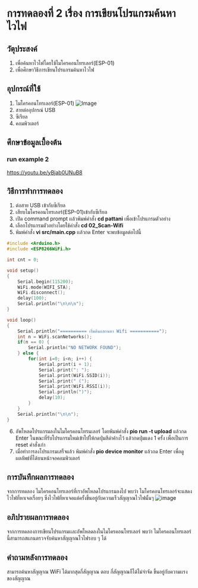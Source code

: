 # การทดลองที่ 2 เรื่อง การเขียนโปรแกรมค้นหาไวไฟ

## วัตุประสงค์
1. เพื่อค้นหาไวไฟโดยใช้ไมโครคอนโทรเลอร์(ESP-01)
2. เพื่อศึกษาวิธีการเขียนโปรแกรมค้นหาไวไฟ

## อุปกรณ์ที่ใช้
1. ไมโครคอนโทรเลอร์(ESP-01)
![Image](https://ae01.alicdn.com/kf/HTB1QMy2J9zqK1RjSZFpq6ykSXXac/ESP8266-ESP-01-ESP01-Serial-WIFI-3-3V-5V-Serial.jpg)
2. สายต่ออุปกรณ์ USB 
3. ซีเรียล
4. คอมพิวเตอร์

## ศึกษาข้อมูลเบื้องต้น
### run example 2
 https://youtu.be/yBjab0UNuB8
 
## วิธีการทำการทดลอง
1. ต่อสาย USB เข้ากับซีเรียล 
2. เสียบไมโครคอนโทรเลอร์(ESP-01)เข้ากับซีเรียล
3. เปิด command prompt เเล้วพิมพ์คำสั่ง **cd pattani** เพื่อเข้าโปรแกรมตัวอย่าง
4. เลือกโปรแกรมตัวอย่างโดยใช้คำสั่ง **cd 02_Scan-Wifi**
5. พิมพ์คำสั่ง **vi src/main.cpp** เเล้วกด Enter จะพบข้อมูลต่อไปนี้
```c
#include <Arduino.h>
#include <ESP8266WiFi.h>

int cnt = 0;

void setup()
{
	Serial.begin(115200);
	WiFi.mode(WIFI_STA);
	WiFi.disconnect();
	delay(100);
	Serial.println("\n\n\n");
}

void loop()
{
	Serial.println("========== เริ่มต้นแสกนหา Wifi ===========");
	int n = WiFi.scanNetworks();
	if(n == 0) {
		Serial.println("NO NETWORK FOUND");
	} else {
		for(int i=0; i<n; i++) {
			Serial.print(i + 1);
			Serial.print(": ");
			Serial.print(WiFi.SSID(i));
			Serial.print(" (");
			Serial.print(WiFi.RSSI(i));
			Serial.println(")");
			delay(10);
		}
	}
	Serial.println("\n\n");
}
```
6. อัพโหลดโปรแกรมลงในไมโครคอนโทรนเลอร์ โดยพิมพ์คำสั่ง **pio run -t upload** แล้วกด Enter ในขณะที่รับโปรแกรมใหม่เข้าไปให้กดปุ่มสีดำค้างไว้ แล้วกดปุ่มแดง 1 ครั้ง เพื่อเป็นการ reset คำสั่งเก่า
7. เมื่อทำการลงโปรแกรมเสร็จแล้ว พิมพ์คำสั่ง **pio device monitor** แล้วกด Enter เพื่อดูผลลัพธ์ที่ได้บนหน้าจอคอมพิวเตอร์

## การบันทึกผลการทดลอง
จากการทดลอง ไมโครคอนโทรเลอร์ที่เราอัพโหลดโปรแกรมลงไป พบว่า ไมโครคอนโทรเลอร์จะแสดงไวไฟที่หาเจอเรื่อยๆ ซึ่งไวไฟที่หาเจอแต่ครั้งขึ้นอยู่กับความเร็วสัญญาณไวไฟนั้นๆ
![image](https://user-images.githubusercontent.com/80879589/112296437-7e489a80-8cc7-11eb-86d7-f2995c29841e.png)

## อภิปรายผลการทดลอง
จากการทดลองการเขียนโปรแกรมเเละอัพโหลดลงในไมโครคอนโทรเลอร์ พบว่า ไมโครคอนโทรเลอร์นี้สามารถสแกนตรวจจับค้นหาสัญญาณไวไฟรอบ ๆ ได้

## คำถามหลังการทดลอง
สามารถค้นหาสัญญาณ WiFi ได้มากสุดกี่สัญญาณ
ตอบ กี่สัญญาณก็ได้ไม่จำจัด ขึ้นอยู่กับความเเรงของสัญญาณ


















